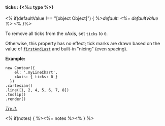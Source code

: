 #### **ticks** : {<%= type %>}

<% if(defaultValue !== "[object Object]") { %>*default: <%= defaultValue %>* <% }%>

To remove all ticks from the xAxis, set `ticks` to `0`.

Otherwise, this property has no effect; tick marks are drawn based on the value of [`firstAndLast`](#config_config.xAxis.firstAndLast) and built-in "nicing" (even spacing).

**Example:**

    new Contour({
        el: '.myLineChart',
        xAxis: { ticks: 0 }
      })
    .cartesian()
    .line([1, 2, 4, 5, 6, 7, 8])
    .toolip()
    .render()

*[Try it.](<%= jsFiddleLink %>)*

<% if(notes) { %><%= notes %><% } %>

